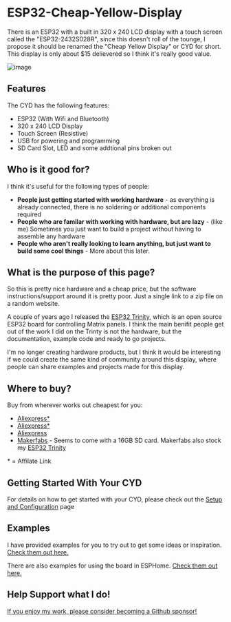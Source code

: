 # ESP32-Cheap-Yellow-Display

There is an ESP32 with a built in 320 x 240 LCD display with a touch screen called the "ESP32-2432S028R", since this doesn't roll of the tounge, I propose it should be renamed the "Cheap Yellow Display" or CYD for short. This display is only about $15 delievered so I think it's really good value.

![image](https://github.com/witnessmenow/ESP32-Cheap-Yellow-Display/assets/1562562/76c3d481-2523-4b6f-881c-2e29f9368cd0)


## Features

The CYD has the following features:

- ESP32 (With Wifi and Bluetooth)
- 320 x 240 LCD Display
- Touch Screen (Resistive)
- USB for powering and programming
- SD Card Slot, LED and some addtional pins broken out

## Who is it good for?

I think it's useful for the following types of people:

- **People just getting started with working hardware** - as everything is already connected, there is no soldering or additional components required
- **People who are familar with working with hardware, but are lazy** - (like me) Sometimes you just want to build a project without having to assemble any hardware
- **People who aren't really looking to learn anything, but just want to build some cool things** - More about this later.

## What is the purpose of this page?

So this is pretty nice hardware and a cheap price, but the software instructions/support around it is pretty poor. Just a single link to a zip file on a random website.

A couple of years ago I released the [ESP32 Trinity](https://github.com/witnessmenow/ESP32-Trinity), which is an open source ESP32 board for controlling Matrix panels. I think the main benifit people get out of the work I did on the Trinty is not the hardware, but the documentation, example code and ready to go projects. 

I'm no longer creating hardware products, but I think it would be interesting if we could create the same kind of community around this display, where people can share examples and projects made for this display. 

## Where to buy?

Buy from wherever works out cheapest for you:
- [Aliexpress*](https://s.click.aliexpress.com/e/_DkSpIjB)
- [Aliexpress*](https://s.click.aliexpress.com/e/_DkcmuCh)
- [Aliexpress](https://www.aliexpress.com/item/1005004502250619.html)
- [Makerfabs](https://www.makerfabs.com/sunton-esp32-2-8-inch-tft-with-touch.html) - Seems to come with a 16GB SD card. Makerfabs also stock my [ESP32 Trinity](https://github.com/witnessmenow/ESP32-Trinity)
    
 \* = Affilate Link
 
 ## Getting Started With Your CYD

For details on how to get started with your CYD, please check out the [Setup and Configuration](/SETUP.md) page

## Examples

I have provided examples for you to try out to get some ideas or inspiration. [Check them out here.](/Examples/Basics)

There are also examples for using the board in ESPHome. [Check them out here.](/Examples/ESPHome)

## Help Support what I do!

[If you enjoy my work, please consider becoming a Github sponsor!](https://github.com/sponsors/witnessmenow/)
